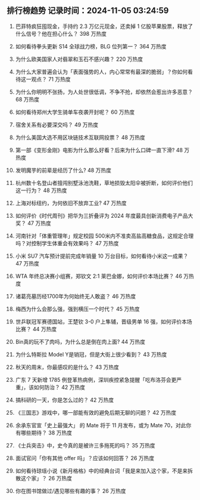 
## 排行榜趋势 记录时间：2024-11-05 03:24:59
  
  1. 巴菲特疯狂囤现金，手持约 2.3 万亿元现金，还卖掉 1 亿股苹果股票，释放了什么信号？他在担心什么？ 398 万热度
    
  2. 如何看待拳头更新 S14 全球战力榜，BLG 位列第一？ 364 万热度
    
  3. 为什么欧美国家人对翡翠和玉石不感兴趣？ 220 万热度
    
  4. 为什么大家普遍会认为「表面强势的人，内心常常有最深的脆弱」？你如何看待这一观点？ 71 万热度
    
  5. 为什么你明明不张扬，为人处世很低调，不争不抢，却依然会惹出许多恶意？ 68 万热度
    
  6. 如何看待郑州大学生骑单车夜袭开封呢？ 60 万热度
    
  7. 宿舍关系有必要深交吗？ 49 万热度
    
  8. 为什么美国大选不用区块链技术互联网投票？ 48 万热度
    
  9. 第一部《变形金刚》电影为什么那么好看？后来为什么口碑一直下滑? 48 万热度
    
  10. 发明魔芋的前辈是经历了什么? 48 万热度
    
  11. 杭州数十名登山者擅闯别墅泳池洗鞋，草地损毁太阳伞被折断，如何评价他们这一行为？ 48 万热度
    
  12. 上海对标纽约，为何依旧不放弃工业? 47 万热度
    
  13. 如何评价《时代周刊》把华为三折叠评为 2024 年度最具创新消费电子产品大奖？ 47 万热度
    
  14. 河南针对「体重管理年」规定校园 500米内不准卖高盐高糖食品，这规定合理吗？对控制学生体重会有效果吗？ 47 万热度
    
  15. 小米 SU7 汽车预计提前完成年销量 10 万台目标，如何看待小米这一成果？ 47 万热度
    
  16. WTA 年终总决赛小组赛，郑钦文 2:1 莱巴金娜，如何评价本场比赛？ 46 万热度
    
  17. 诸葛亮墓历经1700年为何始终无人敢盗？ 46 万热度
    
  18. 梅西为什么会那么强，强到横压一个时代？ 45 万热度
    
  19. 世乒联冠军赛德国站，王楚钦 3-0 户上隼辅，晋级男单 16 强，如何评价本场比赛？ 44 万热度
    
  20. Bin真的玩不了肉吗，为什么总是倒在肉上面? 44 万热度
    
  21. 为什么特斯拉 Model Y是销冠，但是大街上很少看到？ 43 万热度
    
  22. 秋天的周末，你最感叹的是什么？ 43 万热度
    
  23. 广东 7 天新增 1785 例登革热病例，深圳疾控紧急提醒「吃布洛芬会更严重」，该如何防治？ 42 万热度
    
  24. 搞科研的一天，你是怎么过的？ 42 万热度
    
  25. 《三国志》游戏中，哪一部能有效的避免后期无聊的问题？ 42 万热度
    
  26. 余承东官宣「史上最强大」 的 Mate 将于 11 月发布，或为 Mate 70，对此你有哪些期待？ 38 万热度
    
  27. 《士兵突击》中，史今真的是被许三多拖死的吗？ 35 万热度
    
  28. 面试官问「你有其他  offer  吗」？应该如何回答？ 26 万热度
    
  29. 如何看待琼瑶小说《新月格格》中的经典台词「我是来加入这个家，不是来拆散这个家」？ 26 万热度
    
  30. 你在图书馆做过/遇见哪些有趣的事？ 26 万热度
    